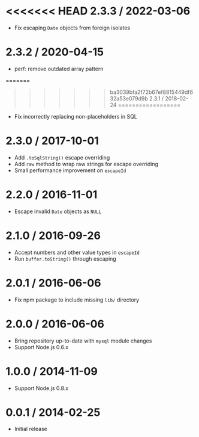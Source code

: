 <<<<<<< HEAD
2.3.3 / 2022-03-06
==================

  * Fix escaping `Date` objects from foreign isolates

2.3.2 / 2020-04-15
==================

  * perf: remove outdated array pattern

=======
>>>>>>> ba3039bfa2f72b67ef8815449df632a53e079d9b
2.3.1 / 2018-02-24
==================

  * Fix incorrectly replacing non-placeholders in SQL

2.3.0 / 2017-10-01
==================

  * Add `.toSqlString()` escape overriding
  * Add `raw` method to wrap raw strings for escape overriding
  * Small performance improvement on `escapeId`

2.2.0 / 2016-11-01
==================

  * Escape invalid `Date` objects as `NULL`

2.1.0 / 2016-09-26
==================

  * Accept numbers and other value types in `escapeId`
  * Run `buffer.toString()` through escaping

2.0.1 / 2016-06-06
==================

  * Fix npm package to include missing `lib/` directory

2.0.0 / 2016-06-06
==================

  * Bring repository up-to-date with `mysql` module changes
  * Support Node.js 0.6.x

1.0.0 / 2014-11-09
==================

  * Support Node.js 0.8.x

0.0.1 / 2014-02-25
==================

  * Initial release
